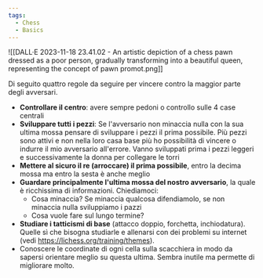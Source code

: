 ```yaml
---
tags:
  - Chess
  - Basics
---
```

![[DALL·E 2023-11-18 23.41.02 - An artistic depiction of a chess pawn dressed as a poor person, gradually transforming into a beautiful queen, representing the concept of pawn promot.png]]

Di seguito quattro regole da seguire per vincere contro la maggior parte degli avversari.
* **Controllare il centro**: avere sempre pedoni o controllo sulle 4 case centrali
* **Sviluppare tutti i pezzi**: Se l'avversario non minaccia nulla con la sua ultima mossa pensare di sviluppare i pezzi il prima possibile. Più pezzi sono attivi e non nella loro casa base più ho possibilità di vincere o indurre il mio avversario all'errore. Vanno sviluppati prima i pezzi leggeri e successivamente la donna per collegare le torri
* **Mettere al sicuro il re (arroccare) il prima possibile**, entro la decima mossa ma entro la sesta è anche meglio
* **Guardare principalmente l'ultima mossa del nostro avversario**, la quale è ricchissima di informazioni. Chiediamoci: 
	* Cosa minaccia? Se minaccia qualcosa difendiamolo, se non minaccia nulla sviluppiamo i pazzi
	* Cosa vuole fare sul lungo termine?
* **Studiare i tatticismi di base** (attacco doppio, forchetta, inchiodatura). Quelle sì che bisogna studiarle e allenarsi con dei problemi su internet (vedi https://lichess.org/training/themes).
* Conoscere le coordinate di ogni cella sulla scacchiera in modo da sapersi orientare meglio su questa ultima. Sembra inutile ma permette di migliorare molto.